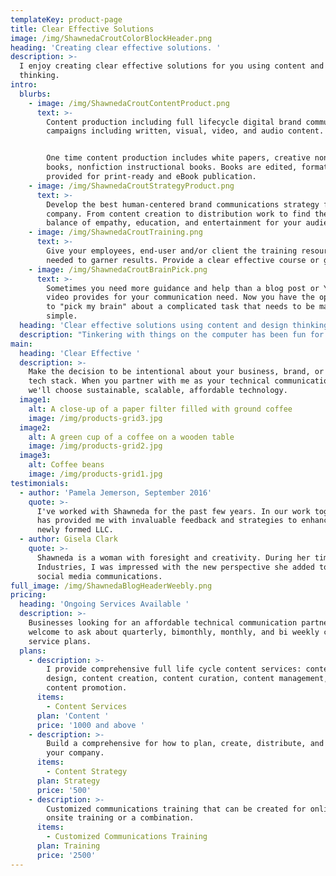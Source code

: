 ```yaml
---
templateKey: product-page
title: Clear Effective Solutions
image: /img/ShawnedaCroutColorBlockHeader.png
heading: 'Creating clear effective solutions. '
description: >-
  I enjoy creating clear effective solutions for you using content and design
  thinking.
intro:
  blurbs:
    - image: /img/ShawnedaCroutContentProduct.png
      text: >-
        Content production including full lifecycle digital brand communication
        campaigns including written, visual, video, and audio content. 


        One time content production includes white papers, creative nonfiction
        books, nonfiction instructional books. Books are edited, formatted, and
        provided for print-ready and eBook publication. 
    - image: /img/ShawnedaCroutStrategyProduct.png
      text: >-
        Develop the best human-centered brand communications strategy for your
        company. From content creation to distribution work to find the right
        balance of empathy, education, and entertainment for your audience. 
    - image: /img/ShawnedaCroutTraining.png
      text: >-
        Give your employees, end-user and/or client the training resources
        needed to garner results. Provide a clear effective course or guide. 
    - image: /img/ShawnedaCroutBrainPick.png
      text: >-
        Sometimes you need more guidance and help than a blog post or YouTube
        video provides for your communication need. Now you have the opportunity
        to "pick my brain" about a complicated task that needs to be made
        simple. 
  heading: 'Clear effective solutions using content and design thinking. '
  description: "Tinkering with things on the computer has been fun for me since I sat in front of an MS-Dos monitor in elementary school. Don't ask if I died from dysentery on the Oregon Trail. I'll never tell \U0001F609.\n\n​Please do enquire about the importance of human first design-thinking when creating content and resources for employees, stakeholders, and customers. Investing in a customized plan to prevent and resolve technical communication challenges distinguishes your brand from every other business in your industry. Keeping your workforce and customer first is how you leverage technology to benefit your staff and clients. Memorable brands use clear effective solutions to benefit everyone involved."
main:
  heading: 'Clear Effective '
  description: >-
    Make the decision to be intentional about your business, brand, or nonprofit
    tech stack. When you partner with me as your technical communications expert
    we'll choose sustainable, scalable, affordable technology. 
  image1:
    alt: A close-up of a paper filter filled with ground coffee
    image: /img/products-grid3.jpg
  image2:
    alt: A green cup of a coffee on a wooden table
    image: /img/products-grid2.jpg
  image3:
    alt: Coffee beans
    image: /img/products-grid1.jpg
testimonials:
  - author: 'Pamela Jemerson, September 2016'
    quote: >-
      I've worked with Shawneda for the past few years. In our work together she
      has provided me with invaluable feedback and strategies to enhance my
      newly formed LLC. 
  - author: Gisela Clark
    quote: >-
      Shawneda is a woman with foresight and creativity. During her time at Ace
      Industries, I was impressed with the new perspective she added to their
      social media communications. 
full_image: /img/ShawnedaBlogHeaderWeebly.png
pricing:
  heading: 'Ongoing Services Available '
  description: >-
    Businesses looking for an affordable technical communication partner are
    welcome to ask about quarterly, bimonthly, monthly, and bi weekly content
    service plans. 
  plans:
    - description: >-
        I provide comprehensive full life cycle content services: content
        design, content creation, content curation, content management, and
        content promotion. 
      items:
        - Content Services
      plan: 'Content '
      price: '1000 and above '
    - description: >-
        Build a comprehensive for how to plan, create, distribute, and promote
        your company. 
      items:
        - Content Strategy
      plan: Strategy
      price: '500'
    - description: >-
        Customized communications training that can be created for online or
        onsite training or a combination. 
      items:
        - Customized Communications Training
      plan: Training
      price: '2500'
---
```


